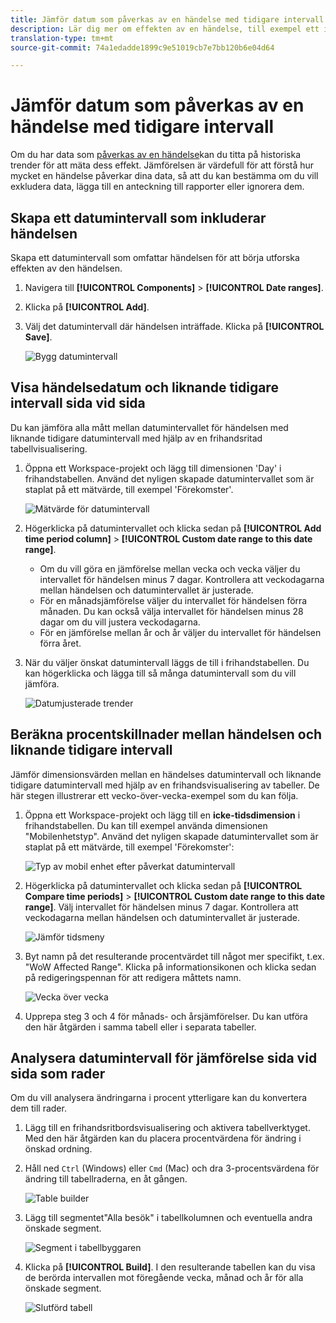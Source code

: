 ```yaml
---
title: Jämför datum som påverkas av en händelse med tidigare intervall
description: Lär dig mer om effekten av en händelse, till exempel ett implementeringsproblem eller ett driftstopp, genom att jämföra den med tidigare trender.
translation-type: tm+mt
source-git-commit: 74a1edadde1899c9e51019cb7e7bb120b6e04d64

---
```



# Jämför datum som påverkas av en händelse med tidigare intervall

Om du har data som [påverkas av en händelse](overview.md)kan du titta på historiska trender för att mäta dess effekt. Jämförelsen är värdefull för att förstå hur mycket en händelse påverkar dina data, så att du kan bestämma om du vill exkludera data, lägga till en anteckning till rapporter eller ignorera dem.

## Skapa ett datumintervall som inkluderar händelsen

Skapa ett datumintervall som omfattar händelsen för att börja utforska effekten av den händelsen.

1. Navigera till **[!UICONTROL Components]** > **[!UICONTROL Date ranges]**.
2. Klicka på **[!UICONTROL Add]**.
3. Välj det datumintervall där händelsen inträffade. Klicka på **[!UICONTROL Save]**.

   ![Bygg datumintervall](assets/date_range_builder.png)

## Visa händelsedatum och liknande tidigare intervall sida vid sida

Du kan jämföra alla mått mellan datumintervallet för händelsen med liknande tidigare datumintervall med hjälp av en frihandsritad tabellvisualisering.

1. Öppna ett Workspace-projekt och lägg till dimensionen &#39;Day&#39; i frihandstabellen. Använd det nyligen skapade datumintervallet som är staplat på ett mätvärde, till exempel &#39;Förekomster&#39;.

   ![Mätvärde för datumintervall](assets/date_range_metric.png)

2. Högerklicka på datumintervallet och klicka sedan på **[!UICONTROL Add time period column]** > **[!UICONTROL Custom date range to this date range]**.
   * Om du vill göra en jämförelse mellan vecka och vecka väljer du intervallet för händelsen minus 7 dagar. Kontrollera att veckodagarna mellan händelsen och datumintervallet är justerade.
   * För en månadsjämförelse väljer du intervallet för händelsen förra månaden. Du kan också välja intervallet för händelsen minus 28 dagar om du vill justera veckodagarna.
   * För en jämförelse mellan år och år väljer du intervallet för händelsen förra året.
3. När du väljer önskat datumintervall läggs de till i frihandstabellen. Du kan högerklicka och lägga till så många datumintervall som du vill jämföra.

   ![Datumjusterade trender](assets/date_aligned_trends.png)

## Beräkna procentskillnader mellan händelsen och liknande tidigare intervall

Jämför dimensionsvärden mellan en händelses datumintervall och liknande tidigare datumintervall med hjälp av en frihandsvisualisering av tabeller. De här stegen illustrerar ett vecko-över-vecka-exempel som du kan följa.

1. Öppna ett Workspace-projekt och lägg till en **icke-tidsdimension** i frihandstabellen. Du kan till exempel använda dimensionen &quot;Mobilenhetstyp&quot;. Använd det nyligen skapade datumintervallet som är staplat på ett mätvärde, till exempel &#39;Förekomster&#39;:

   ![Typ av mobil enhet efter påverkat datumintervall](assets/mobile_device_type.png)

2. Högerklicka på datumintervallet och klicka sedan på **[!UICONTROL Compare time periods]** > **[!UICONTROL Custom date range to this date range]**. Välj intervallet för händelsen minus 7 dagar. Kontrollera att veckodagarna mellan händelsen och datumintervallet är justerade.

   ![Jämför tidsmeny](assets/compare_time_custom.png)

3. Byt namn på det resulterande procentvärdet till något mer specifikt, t.ex. &quot;WoW Affected Range&quot;. Klicka på informationsikonen och klicka sedan på redigeringspennan för att redigera måttets namn.

   ![Vecka över vecka](assets/wow_affected_range.png)

4. Upprepa steg 3 och 4 för månads- och årsjämförelser. Du kan utföra den här åtgärden i samma tabell eller i separata tabeller.

## Analysera datumintervall för jämförelse sida vid sida som rader

Om du vill analysera ändringarna i procent ytterligare kan du konvertera dem till rader.

1. Lägg till en frihandsritbordsvisualisering och aktivera tabellverktyget. Med den här åtgärden kan du placera procentvärdena för ändring i önskad ordning.
2. Håll ned `Ctrl` (Windows) eller `Cmd` (Mac) och dra 3-procentsvärdena för ändring till tabellraderna, en åt gången.

   ![Table builder](assets/table_builder.png)

3. Lägg till segmentet&quot;Alla besök&quot; i tabellkolumnen och eventuella andra önskade segment.

   ![Segment i tabellbyggaren](assets/table_builder_segments.png)

4. Klicka på **[!UICONTROL Build]**. I den resulterande tabellen kan du visa de berörda intervallen mot föregående vecka, månad och år för alla önskade segment.

   ![Slutförd tabell](assets/table_builder_finished.png)
